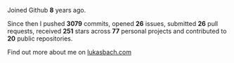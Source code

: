 Joined Github **8** years ago.

Since then I pushed **3079** commits, opened **26** issues, submitted **26** pull requests, received **251** stars across **77** personal projects and contributed to **20** public repositories.

Find out more about me on [lukasbach.com](https://lukasbach.com)
